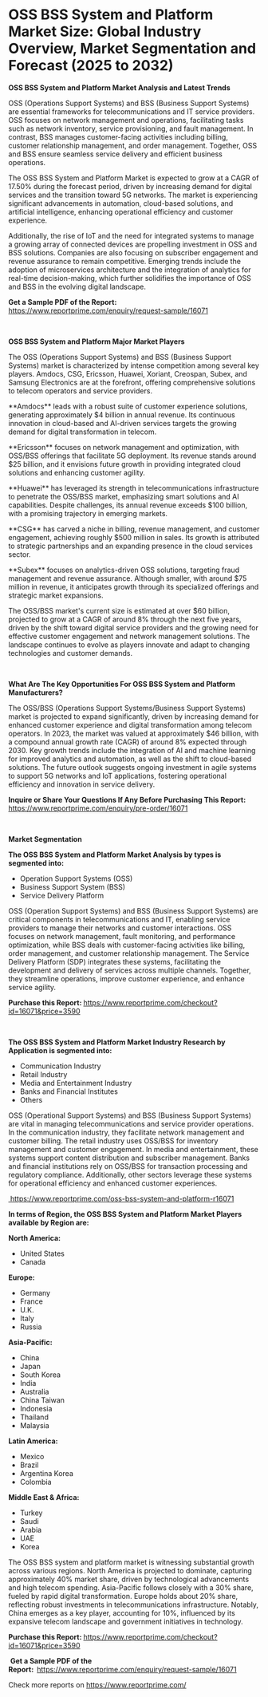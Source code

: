 <p><h1>OSS BSS System and Platform Market Size: Global Industry Overview, Market Segmentation and Forecast (2025 to 2032)</h1></p><p><strong>OSS BSS System and Platform Market Analysis and Latest Trends</strong></p>
<p><p>OSS (Operations Support Systems) and BSS (Business Support Systems) are essential frameworks for telecommunications and IT service providers. OSS focuses on network management and operations, facilitating tasks such as network inventory, service provisioning, and fault management. In contrast, BSS manages customer-facing activities including billing, customer relationship management, and order management. Together, OSS and BSS ensure seamless service delivery and efficient business operations.</p><p>The OSS BSS System and Platform Market is expected to grow at a CAGR of 17.50% during the forecast period, driven by increasing demand for digital services and the transition toward 5G networks. The market is experiencing significant advancements in automation, cloud-based solutions, and artificial intelligence, enhancing operational efficiency and customer experience. </p><p>Additionally, the rise of IoT and the need for integrated systems to manage a growing array of connected devices are propelling investment in OSS and BSS solutions. Companies are also focusing on subscriber engagement and revenue assurance to remain competitive. Emerging trends include the adoption of microservices architecture and the integration of analytics for real-time decision-making, which further solidifies the importance of OSS and BSS in the evolving digital landscape.</p></p>
<p><strong>Get a Sample PDF of the Report:&nbsp;</strong> <a href="https://www.reportprime.com/enquiry/request-sample/16071?utm_campaign=2803&utm_medium=2&utm_source=Github&utm_content=ia&utm_term=20032025&utm_id=oss-bss-system-and-platform">https://www.reportprime.com/enquiry/request-sample/16071</a></p>
<p>&nbsp;</p>
<p><strong>OSS BSS System and Platform Major Market Players</strong></p>
<p><p>The OSS (Operations Support Systems) and BSS (Business Support Systems) market is characterized by intense competition among several key players. Amdocs, CSG, Ericsson, Huawei, Xoriant, Creospan, Subex, and Samsung Electronics are at the forefront, offering comprehensive solutions to telecom operators and service providers.</p><p>**Amdocs** leads with a robust suite of customer experience solutions, generating approximately $4 billion in annual revenue. Its continuous innovation in cloud-based and AI-driven services targets the growing demand for digital transformation in telecom.</p><p>**Ericsson** focuses on network management and optimization, with OSS/BSS offerings that facilitate 5G deployment. Its revenue stands around $25 billion, and it envisions future growth in providing integrated cloud solutions and enhancing customer agility.</p><p>**Huawei** has leveraged its strength in telecommunications infrastructure to penetrate the OSS/BSS market, emphasizing smart solutions and AI capabilities. Despite challenges, its annual revenue exceeds $100 billion, with a promising trajectory in emerging markets.</p><p>**CSG** has carved a niche in billing, revenue management, and customer engagement, achieving roughly $500 million in sales. Its growth is attributed to strategic partnerships and an expanding presence in the cloud services sector.</p><p>**Subex** focuses on analytics-driven OSS solutions, targeting fraud management and revenue assurance. Although smaller, with around $75 million in revenue, it anticipates growth through its specialized offerings and strategic market expansions.</p><p>The OSS/BSS market's current size is estimated at over $60 billion, projected to grow at a CAGR of around 8% through the next five years, driven by the shift toward digital service providers and the growing need for effective customer engagement and network management solutions. The landscape continues to evolve as players innovate and adapt to changing technologies and customer demands.</p></p>
<p>&nbsp;</p>
<p><strong>What Are The Key Opportunities For OSS BSS System and Platform Manufacturers?</strong></p>
<p><p>The OSS/BSS (Operations Support Systems/Business Support Systems) market is projected to expand significantly, driven by increasing demand for enhanced customer experience and digital transformation among telecom operators. In 2023, the market was valued at approximately $46 billion, with a compound annual growth rate (CAGR) of around 8% expected through 2030. Key growth trends include the integration of AI and machine learning for improved analytics and automation, as well as the shift to cloud-based solutions. The future outlook suggests ongoing investment in agile systems to support 5G networks and IoT applications, fostering operational efficiency and innovation in service delivery.</p></p>
<p><strong>Inquire or Share Your Questions If Any Before Purchasing This Report:</strong> <a href="https://www.reportprime.com/enquiry/pre-order/16071?utm_campaign=2803&utm_medium=2&utm_source=Github&utm_content=ia&utm_term=20032025&utm_id=oss-bss-system-and-platform">https://www.reportprime.com/enquiry/pre-order/16071</a></p>
<p>&nbsp;</p>
<p><strong>Market Segmentation</strong></p>
<p><strong>The OSS BSS System and Platform Market Analysis by types is segmented into:</strong></p>
<p><ul><li>Operation Support Systems (OSS)</li><li>Business Support System (BSS)</li><li>Service Delivery Platform</li></ul></p>
<p><p>OSS (Operation Support Systems) and BSS (Business Support Systems) are critical components in telecommunications and IT, enabling service providers to manage their networks and customer interactions. OSS focuses on network management, fault monitoring, and performance optimization, while BSS deals with customer-facing activities like billing, order management, and customer relationship management. The Service Delivery Platform (SDP) integrates these systems, facilitating the development and delivery of services across multiple channels. Together, they streamline operations, improve customer experience, and enhance service agility.</p></p>
<p><strong>Purchase this Report:&nbsp;</strong><a href="https://www.reportprime.com/checkout?id=16071&price=3590&utm_campaign=2803&utm_medium=2&utm_source=Github&utm_content=ia&utm_term=20032025&utm_id=oss-bss-system-and-platform">https://www.reportprime.com/checkout?id=16071&price=3590</a></p>
<p>&nbsp;</p>
<p><strong>The OSS BSS System and Platform Market Industry Research by Application is segmented into:</strong></p>
<p><ul><li>Communication Industry</li><li>Retail Industry</li><li>Media and Entertainment Industry</li><li>Banks and Financial Institutes</li><li>Others</li></ul></p>
<p><p>OSS (Operational Support Systems) and BSS (Business Support Systems) are vital in managing telecommunications and service provider operations. In the communication industry, they facilitate network management and customer billing. The retail industry uses OSS/BSS for inventory management and customer engagement. In media and entertainment, these systems support content distribution and subscriber management. Banks and financial institutions rely on OSS/BSS for transaction processing and regulatory compliance. Additionally, other sectors leverage these systems for operational efficiency and enhanced customer experiences.</p></p>
<p><a href="https://www.reportprime.com/oss-bss-system-and-platform-r16071?utm_campaign=2803&utm_medium=2&utm_source=Github&utm_content=ia&utm_term=20032025&utm_id=oss-bss-system-and-platform">&nbsp;https://www.reportprime.com/oss-bss-system-and-platform-r16071</a></p>
<p><strong>In terms of Region, the OSS BSS System and Platform Market Players available by Region are:</strong></p>
<p>
    <p> <strong> North America: </strong>
        <ul>
            <li>United States</li>
            <li>Canada</li>
        </ul>
        </p> 
    <p> <strong> Europe: </strong>
        <ul>
            <li>Germany</li>
            <li>France</li>
            <li>U.K.</li>
            <li>Italy</li>
            <li>Russia</li>
        </ul>
        </p> 
    <p> <strong> Asia-Pacific: </strong>
        <ul>
            <li>China</li>
            <li>Japan</li>
            <li>South Korea</li>
            <li>India</li>
            <li>Australia</li>
            <li>China Taiwan</li>
            <li>Indonesia</li>
            <li>Thailand</li>
            <li>Malaysia</li>
        </ul>
        </p> 
    <p> <strong> Latin America: </strong>
        <ul>
            <li>Mexico</li>
            <li>Brazil</li>
            <li>Argentina Korea</li>
            <li>Colombia</li>
        </ul>
        </p> 
    <p> <strong> Middle East & Africa: </strong>
        <ul>
            <li>Turkey</li>
            <li>Saudi</li>
            <li>Arabia</li>
            <li>UAE</li>
            <li>Korea</li>
        </ul>
    </p>
    </p>
<p><p>The OSS BSS system and platform market is witnessing substantial growth across various regions. North America is projected to dominate, capturing approximately 40% market share, driven by technological advancements and high telecom spending. Asia-Pacific follows closely with a 30% share, fueled by rapid digital transformation. Europe holds about 20% share, reflecting robust investments in telecommunications infrastructure. Notably, China emerges as a key player, accounting for 10%, influenced by its expansive telecom landscape and government initiatives in technology.</p></p>
<p><strong>Purchase this Report: </strong><a href="https://www.reportprime.com/checkout?id=16071&price=3590&utm_campaign=2803&utm_medium=2&utm_source=Github&utm_content=ia&utm_term=20032025&utm_id=oss-bss-system-and-platform">https://www.reportprime.com/checkout?id=16071&price=3590</a></p>
<p>&nbsp;<strong>Get a Sample PDF of the Report:&nbsp;&nbsp;</strong><a href="https://www.reportprime.com/enquiry/request-sample/16071?utm_campaign=2803&utm_medium=2&utm_source=Github&utm_content=ia&utm_term=20032025&utm_id=oss-bss-system-and-platform">https://www.reportprime.com/enquiry/request-sample/16071</a></p>
<p><strong></strong></p>
<p>Check more reports on <a href="https://www.reportprime.com/?utm_campaign=2803&utm_medium=2&utm_source=Github&utm_content=ia&utm_term=20032025&utm_id=oss-bss-system-and-platform">https://www.reportprime.com/</a></p>